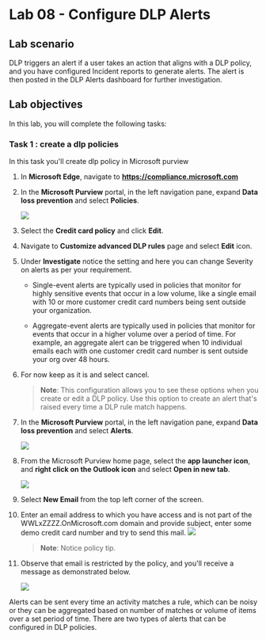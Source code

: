 # Lab 08 - Configure DLP Alerts

## Lab scenario

DLP triggers an alert if a user takes an action that aligns with a DLP policy, and you have configured Incident reports to generate alerts. The alert is then posted in the DLP Alerts dashboard for further investigation.

## Lab objectives

In this lab, you will complete the following tasks:

### Task 1 : create a dlp policies 

In this task you'll create dlp policy in Microsoft purview

1. In **Microsoft Edge**, navigate to **https://compliance.microsoft.com** 

1. In the **Microsoft Purview** portal, in the left navigation pane, expand **Data loss prevention** and select **Policies**.

   ![](../media/lab6-image1.png)

1. Select the **Credit card policy** and click **Edit**.

1. Navigate to **Customize advanced DLP rules** page and select **Edit** icon.

1. Under **Investigate** notice the setting and here you can change Severity on alerts as per your requirement.

   - Single-event alerts are typically used in policies that monitor for highly sensitive events that occur in a low volume, like a single email with 10 or more customer credit card numbers being sent outside your organization.

   - Aggregate-event alerts are typically used in policies that monitor for events that occur in a higher volume over a period of time. For example, an aggregate alert can be triggered when 10 individual emails each with one customer credit card number is sent outside your org over 48 hours.

1. For now keep as it is and select cancel.
   
    >**Note**: This configuration allows you to see these options when you create or edit a DLP policy. Use this option to create an alert that's raised every time a DLP rule match happens.

1. In the **Microsoft Purview** portal, in the left navigation pane, expand **Data loss prevention** and select **Alerts**.

   ![](../media/cc22.png)

1. From the Microsoft Purview home page, select the **app launcher icon**, and **right click on the Outlook icon** and select **Open in new tab**.

   ![](../media/lab5-image5.png) 

1. Select **New Email** from the top left corner of the screen.

1. Enter an email address to which you have access and is not part of the WWLxZZZZ.OnMicrosoft.com domain and provide subject, enter some demo credit card number and try to send this mail.
   ![](../media/cc17.png)

   >**Note**: Notice policy tip.

1. Observe that email is restricted by the policy, and you'll receive a message as demonstrated below.
    
    ![](../media/cc18.png)  

Alerts can be sent every time an activity matches a rule, which can be noisy or they can be aggregated based on number of matches or volume of items over a set period of time. There are two types of alerts that can be configured in DLP policies.
